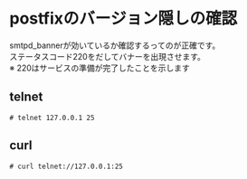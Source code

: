 # postfixのバージョン隠しの確認
smtpd_bannerが効いているか確認するってのが正確です。  
ステータスコード220をだしてバナーを出現させます。  
※ 220はサービスの準備が完了したことを示します
## telnet
```
# telnet 127.0.0.1 25
```

## curl
```
# curl telnet://127.0.0.1:25
```

